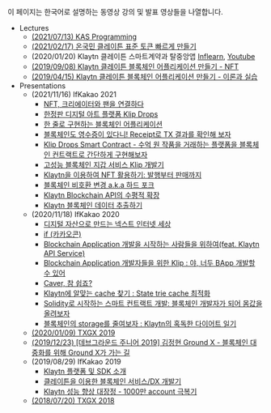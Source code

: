 이 페이지는 한국어로 설명하는 동영상 강의 및 발표 영상들을 나열합니다.

* Lectures
  * [(2021/07/13) KAS Programming](https://www.youtube.com/playlist?list=PLKqrwxupttYG4rxPEUfgUoz51tZMKEHpP)
  * [(2021/02/17) 온국민 클레이튼 표준 토큰 빠르게 만들기](https://www.inflearn.com/course/%ED%81%B4%EB%A0%88%EC%9D%B4%ED%8A%BC-%ED%91%9C%EC%A4%80%ED%86%A0%ED%81%B0)
  * (2020/01/20) Klaytn 클레이튼 스마트계약과 탈중앙앱 [Inflearn](https://www.inflearn.com/course/klaytn-%EC%8A%A4%EB%A7%88%ED%8A%B8%EA%B3%84%EC%95%BD%EA%B3%BC-%ED%83%88%EC%A4%91%EC%95%99%EC%95%B1), [Youtube](https://www.youtube.com/playlist?list=PLKqrwxupttYEcJhWAw0E_5RVpDD9LD6Q-)
  * [(2019/09/08) Klaytn 클레이튼 블록체인 어플리케이션 만들기 - NFT](https://www.inflearn.com/course/%ED%81%B4%EB%A0%88%EC%9D%B4%ED%8A%BC-%EB%B8%94%EB%A1%9D%EC%B2%B4%EC%9D%B8-%EC%96%B4%ED%94%8C%EB%A6%AC%EC%BC%80%EC%9D%B4%EC%85%98-erc721)
  * [(2019/04/15) Klaytn 클레이튼 블록체인 어플리케이션 만들기 - 이론과 실습](https://www.inflearn.com/course/%ED%81%B4%EB%A0%88%EC%9D%B4%ED%8A%BC)
* Presentations
  * (2021/11/16) IfKakao 2021
    * [NFT, 크리에이터와 팬을 연결하다](https://if.kakao.com/session/50)
    * [한정판 디지털 아트 플랫폼 Klip Drops](https://if.kakao.com/session/63)
    * [한 줄로 구현하는 블록체인 어플리케이션](https://if.kakao.com/session/90)
    * [블록체인도 영수증이 있다니! Receipt로 TX 결과를 확인해 보자](https://if.kakao.com/session/91)
    * [Klip Drops Smart Contract - 수억 원 작품을 거래하는 플랫폼을 블록체인 컨트랙트로 간단하게 구현해보자](https://if.kakao.com/session/92)
    * [고성능 블록체인 지갑 서비스 Klip 개발기](https://if.kakao.com/session/93)
    * [Klaytn을 이용하여 NFT 활용하기: 발행부터 판매까지](https://if.kakao.com/session/95)
    * [블록체인 비호환 변경 a.k.a 하드 포크](https://if.kakao.com/session/96)
    * [Klaytn Blockchain API의 수평적 확장](https://if.kakao.com/session/98)
    * [Klaytn 블록체인 데이터 추출하기](https://if.kakao.com/session/133)
  * (2020/11/18) IfKakao 2020
    * [디지털 자산으로 만드는 넥스트 인터넷 세상](https://if.kakao.com/2020/session/14)
    * [if (카카오콘)](https://if.kakao.com/2020/session/105)
    * [Blockchain Application 개발을 시작하는 사람들을 위하여(feat. Klaytn API Service)](https://if.kakao.com/2020/session/40)
    * [Blockchain Application 개발자들을 위한 Klip : 야, 너두 BApp 개발할 수 있어](https://if.kakao.com/2020/session/39)
    * [Caver, 참 쉽죠?](https://if.kakao.com/2020/session/42)
    * [Klaytn에 알맞는 cache 찾기 : State trie cache 최적화](https://if.kakao.com/2020/session/44)
    * [Solidity로 시작하는 스마트 컨트랙트 개발: 블록체인 개발자가 되어 몸값을 올려보자](https://if.kakao.com/2020/session/46)
    * [블록체인의 storage를 줄여보자 : Klaytn의 혹독한 다이어트 일기](https://if.kakao.com/2020/session/34)
  * [(2020/01/09) TXGX 2019](https://www.youtube.com/playlist?list=PLKqrwxupttYFng6AOQTXHp2DEHNIQMJSC)
  * [(2019/12/23) [데브그라운드 주니어 2019] 김정현 Ground X - 블록체인 대중화를 위해 Ground X가 가는 길](https://www.youtube.com/watch?v=iqKDmnVNvgs)
  * (2019/08/29) IfKakao 2019
    * [Klaytn 플랫폼 및 SDK 소개](https://mk-v1.kakaocdn.net/dn/if-kakao/conf2019/conf_video_2019/2_101_02_m1.mp4)
    * [클레이튼을 이용한 블록체인 서비스/DX 개발기](https://mk-v1.kakaocdn.net/dn/if-kakao/conf2019/conf_video_2019/2_101_03_m1.mp4)
    * [Klaytn 성능 향상 대장정 - 1000만 account 극복기](https://mk-v1.kakaocdn.net/dn/if-kakao/conf2019/conf_video_2019/2_101_04_m1.mp4)
  * [(2018/07/20) TXGX 2018](https://brunch.co.kr/@kakao-it/268)